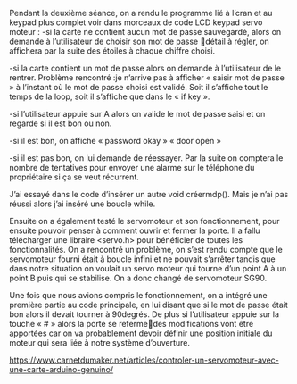 Pendant la deuxième séance, on a rendu le programme lié à l’cran et au keypad plus complet voir dans morceaux de code LCD keypad servo moteur :
-si la carte ne contient aucun mot de passe sauvegardé, alors on demande à l’utilisateur de choisir son mot de passe détail à régler, 
on affichera par la suite des étoiles à chaque chiffre choisi.

-si la carte contient un mot de passe alors on demande à l’utilisateur de le rentrer.
Problème rencontré :je n’arrive pas à afficher « saisir mot de passe » à l’instant où le mot de passe choisi est validé. 
Soit il s’affiche tout le temps de la loop, soit il s’affiche que dans le « if key ».

-si l’utilisateur appuie sur A alors on valide le mot de passe saisi et on regarde si il est bon ou non. 

-si il est bon, on affiche « password okay » « door open »

-si il est pas bon, on lui demande de réessayer. Par la suite on comptera le nombre de tentatives pour envoyer une alarme sur le téléphone du propriétaire si ça se veut récurrent.

J’ai essayé dans le code d’insérer un autre void créermdp(). Mais je n’ai pas réussi alors j’ai inséré une boucle while. 

Ensuite on a également testé le servomoteur et son fonctionnement, pour ensuite pouvoir penser à comment ouvrir et fermer la porte. 
Il a fallu télécharger une libraire <servo.h> pour bénéficier de toutes les fonctionnalités. 
On a rencontré un problème, on s’est rendu compte que le servomoteur fourni était à boucle infini et ne pouvait s’arrêter tandis que dans 
notre situation on voulait un servo moteur qui tourne d’un point A à un point B puis qui se stabilise. On a donc changé de servomoteur SG90.

Une fois que nous avions compris le fonctionnement, on a intégré une première partie au code principale, en lui disant que si le mot de passe était bon alors il devait tourner à 90degrés. 
De plus si  l’utilisateur appuie sur la touche « # » alors la porte se refermedes modifications vont être apportées car on va probablement devoir 
définir une position initiale du moteur qui sera liée à notre système d’ouverture. 

https://www.carnetdumaker.net/articles/controler-un-servomoteur-avec-une-carte-arduino-genuino/
